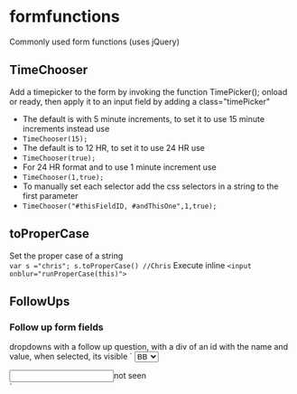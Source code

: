 # formfunctions
Commonly used form functions (uses jQuery)
## TimeChooser
Add a timepicker to the form by invoking the function TimePicker(); onload or ready, then apply it to an input field by adding a class="timePicker"<br>
* The default is with 5 minute increments, to set it to use 15 minute increments instead use 
 * `TimeChooser(15);`
* The default is to 12 HR, to set it to use 24 HR use 
 * `TimeChooser(true);`
* For 24 HR format and to use 1 minute increment use 
 * `TimeChooser(1,true);`
* To manually set each selector add the css selectors in a string to the first parameter 
 * `TimeChooser("#thisFieldID, #andThisOne",1,true);`
## toProperCase
Set the proper case of a string<br>
`var s ="chris"; s.toProperCase() //Chris`
Execute inline
`<input onblur="runProperCase(this)">`
## FollowUps
### Follow up form fields
dropdowns with a follow up question, with a div of an id with the name and value, when selected, its visible
` <select onchange="subOptions(this)" id=SL1><option>BB</option><option>CC</option></select>
 <div id="SL1CC" class=hide><input type=text />not seen</div>`
